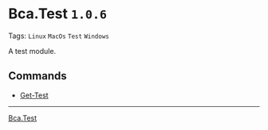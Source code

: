 # Bca.Test `1.0.6`
Tags: `Linux` `MacOs` `Test` `Windows`

A test module.

## Commands
- [Get-Test](commands/Get-Test.md)
---
[Bca.Test](https://github.com/baptistecabrera/bca-test)
